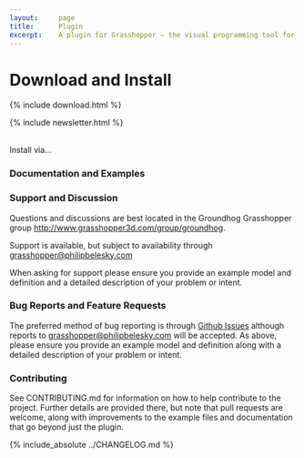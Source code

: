 ```yaml
---
layout:     page
title:      Plugin
excerpt:    A plugin for Grasshopper — the visual programming tool for the Rhinoceros modeler.
---
```


# Download and Install

{% include download.html %}

{% include newsletter.html %}

<br> Install via...

### Documentation and Examples

### Support and Discussion

Questions and discussions are best located in the Groundhog Grasshopper group http://www.grasshopper3d.com/group/groundhog.

Support is available, but subject to availability through grasshopper@philipbelesky.com

When asking for support please ensure you provide an example model and definition and a detailed description of your problem or intent.

### Bug Reports and Feature Requests

The preferred method of bug reporting is through [Github Issues](https://github.com/philipbelesky/groundhog/issues) although reports to grasshopper@philipbelesky.com will be accepted. As above, please ensure you provide an example model and definition along with a detailed description of your problem or intent.

### Contributing

See CONTRIBUTING.md for information on how to help contribute to the project. Further details are provided there, but note that pull requests are welcome, along with improvements to the example files and documentation that go beyond just the plugin.

{% include_absolute ../CHANGELOG.md %}
